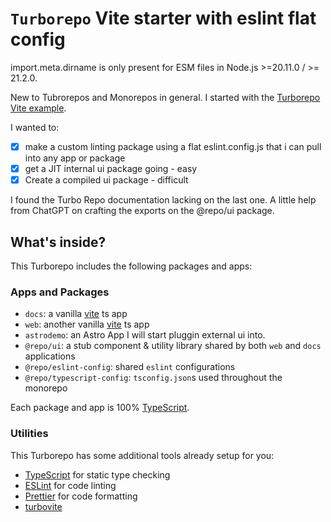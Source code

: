 # `Turborepo` Vite starter with eslint flat config

import.meta.dirname is only present for ESM files in Node.js >=20.11.0 / >= 21.2.0.

New to Tubrorepos and Monorepos in general. I started with the [Turborepo Vite example](https://github.com/vercel/turbo/tree/main/examples/with-vite).

I wanted to:

- [x] make a custom linting package using a flat eslint.config.js that i can pull into any app or package
- [x] get a JIT internal ui package going - easy
- [x] Create a compiled ui package - difficult

I found the Turbo Repo documentation lacking on the last one. A little help from ChatGPT on crafting the exports on the @repo/ui package.

## What's inside?

This Turborepo includes the following packages and apps:

### Apps and Packages

- `docs`: a vanilla [vite](https://vitejs.dev) ts app
- `web`: another vanilla [vite](https://vitejs.dev) ts app
- `astrodemo`: an Astro App I will start pluggin external ui into.
- `@repo/ui`: a stub component & utility library shared by both `web` and `docs` applications
- `@repo/eslint-config`: shared `eslint` configurations
- `@repo/typescript-config`: `tsconfig.json`s used throughout the monorepo

Each package and app is 100% [TypeScript](https://www.typescriptlang.org/).

### Utilities

This Turborepo has some additional tools already setup for you:

- [TypeScript](https://www.typescriptlang.org/) for static type checking
- [ESLint](https://eslint.org/) for code linting
- [Prettier](https://prettier.io) for code formatting
- [turbovite](https://github.com/vercel/turbo/tree/main/examples/with-vite)

